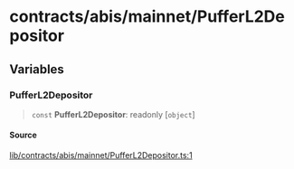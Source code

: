 # contracts/abis/mainnet/PufferL2Depositor

## Variables

### PufferL2Depositor

> `const` **PufferL2Depositor**: readonly [`object`]

#### Source

[lib/contracts/abis/mainnet/PufferL2Depositor.ts:1](https://github.com/PufferFinance/puffer-sdk/blob/897a69a733c8b700ba51181925befa0dfe8cb652/lib/contracts/abis/mainnet/PufferL2Depositor.ts#L1)
